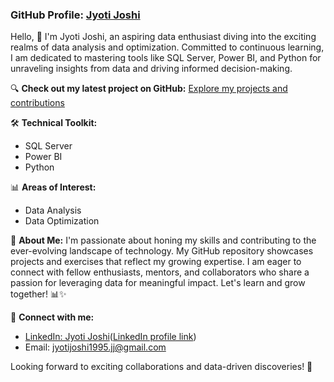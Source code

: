 ### GitHub Profile: [Jyoti Joshi](https://github.com/jyotijoshi95)

Hello, 👋 I'm Jyoti Joshi, an aspiring data enthusiast diving into the exciting realms of data analysis and optimization. Committed to continuous learning, I am dedicated to mastering tools like SQL Server, Power BI, and Python for unraveling insights from data and driving informed decision-making.

🔍 **Check out my latest project on GitHub:**
[Explore my projects and contributions](https://github.com/jyotijoshi95)

🛠️ **Technical Toolkit:**
- SQL Server
- Power BI
- Python

📊 **Areas of Interest:**
- Data Analysis
- Data Optimization

🌱 **About Me:**
I'm passionate about honing my skills and contributing to the ever-evolving landscape of technology. My GitHub repository showcases projects and exercises that reflect my growing expertise. I am eager to connect with fellow enthusiasts, mentors, and collaborators who share a passion for leveraging data for meaningful impact. Let's learn and grow together! 📊✨

🔗 **Connect with me:**
- [LinkedIn: Jyoti Joshi](#)([LinkedIn profile link](https://www.linkedin.com/in/jyoti-joshi-b224291bb/))
- Email: jyotijoshi1995.jj@gmail.com

Looking forward to exciting collaborations and data-driven discoveries! 🚀
